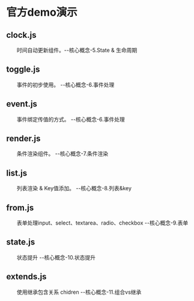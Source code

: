 # 官方demo演示

## clock.js

&emsp;&emsp;时间自动更新组件。--核心概念-5.State & 生命周期

## toggle.js

&emsp;&emsp;事件的初步使用。 --核心概念-6.事件处理

## event.js

&emsp;&emsp;事件绑定传值的方式。 --核心概念-6.事件处理

## render.js

&emsp;&emsp;条件渲染组件。 --核心概念-7.条件渲染

## list.js

&emsp;&emsp;列表渲染 & Key值添加。 --核心概念-8.列表&key


## from.js

&emsp;&emsp;表单处理input、select、textarea、radio、checkbox  --核心概念-9.表单

## state.js

&emsp;&emsp;状态提升 --核心概念-10.状态提升

## extends.js

&emsp;&emsp;使用继承包含关系 chidren  --核心概念-11.组合vs继承

 

